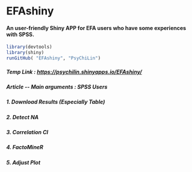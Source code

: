 
EFAshiny
========

#### An user-friendly Shiny APP for EFA users who have some experiences with SPSS.

<!-- README.md is generated from README.Rmd. Please edit that file -->
``` r
library(devtools)
library(shiny)
runGitHub( "EFAshiny", "PsyChiLin") 
```

##### Temp Link : <https://psychilin.shinyapps.io/EFAshiny/>

##### Article -- Main arguments : SPSS Users

##### 1. Download Results (Especially Table)

##### 2. Detect NA

##### 3. Correlation CI

##### 4. FactoMineR

##### 5. Adjust Plot
